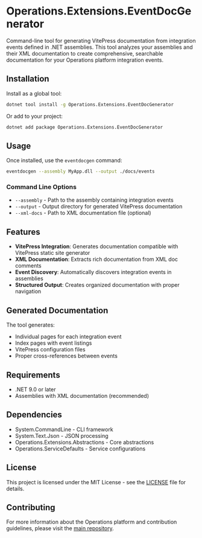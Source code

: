# Operations.Extensions.EventDocGenerator

Command-line tool for generating VitePress documentation from integration events defined in .NET assemblies. This tool analyzes your assemblies and their XML documentation to create comprehensive, searchable documentation for your Operations platform integration events.

## Installation

Install as a global tool:
```bash
dotnet tool install -g Operations.Extensions.EventDocGenerator
```

Or add to your project:
```bash
dotnet add package Operations.Extensions.EventDocGenerator
```

## Usage

Once installed, use the `eventdocgen` command:

```bash
eventdocgen --assembly MyApp.dll --output ./docs/events
```

### Command Line Options

- `--assembly` - Path to the assembly containing integration events
- `--output` - Output directory for generated VitePress documentation
- `--xml-docs` - Path to XML documentation file (optional)

## Features

- **VitePress Integration**: Generates documentation compatible with VitePress static site generator
- **XML Documentation**: Extracts rich documentation from XML doc comments
- **Event Discovery**: Automatically discovers integration events in assemblies
- **Structured Output**: Creates organized documentation with proper navigation

## Generated Documentation

The tool generates:
- Individual pages for each integration event
- Index pages with event listings
- VitePress configuration files
- Proper cross-references between events

## Requirements

- .NET 9.0 or later
- Assemblies with XML documentation (recommended)

## Dependencies

- System.CommandLine - CLI framework
- System.Text.Json - JSON processing
- Operations.Extensions.Abstractions - Core abstractions
- Operations.ServiceDefaults - Service configurations

## License

This project is licensed under the MIT License - see the [LICENSE](https://github.com/vgmello/momentum-sample/blob/main/LICENSE) file for details.

## Contributing

For more information about the Operations platform and contribution guidelines, please visit the [main repository](https://github.com/vgmello/momentum-sample).